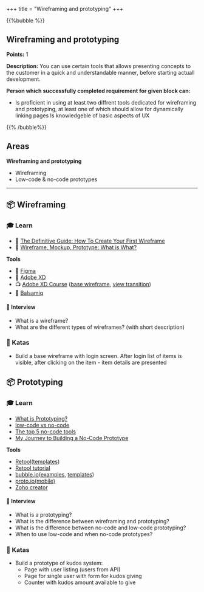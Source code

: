 +++
title = "Wireframing and prototyping"
+++

{{%bubble %}}

## Wireframing and prototyping

**Points:** 1

**Description:** You can use certain tools that allows presenting concepts to the customer in a quick and understandable manner, before starting actuall development.

**Person which successfully completed requirement for given block can:** 

- Is proficient in using at least two diffrent tools dedicated for wireframing and prototyping, at least one of which should allow for dynamically linking pages
Is knowledgeble of basic aspects of UX

{{% /bubble%}}

## Areas

**Wireframing and prototyping**

- Wireframing
- Low-code & no-code prototypes

---

## 📦 Wireframing

### 🎓 Learn

- 📗 [The Definitive Guide: How To Create Your First Wireframe](https://careerfoundry.com/en/blog/ux-design/how-to-create-your-first-wireframe/)
- 📗 [Wireframe, Mockup, Prototype: What is What?](https://uxplanet.org/wireframe-mockup-prototype-what-is-what-8cf2966e5a8b)
  
**Tools**  
- 📗 [Figma](https://www.figma.com/)
- 📗 [Adobe XD](https://www.adobe.com/pl/creativecloud/business/enterprise/how-to-wireframe-xd.html)
- 📺 [Adobe XD Course](https://www.youtube.com/watch?v=wNPoK1TT5cs&list=PLSOZBpgNzv42dFSo_JvBFNZPFn95UuafG) ([base wireframe](https://www.youtube.com/watch?v=wNPoK1TT5cs&list=PLSOZBpgNzv42dFSo_JvBFNZPFn95UuafG&index=15), [view transition](https://www.youtube.com/watch?v=E94Q4PNYkKo&list=PLSOZBpgNzv42dFSo_JvBFNZPFn95UuafG&index=24))
- 📙 [Balsamiq](https://balsamiq.com)

#### 🎤 Interview

- What is a wireframe?
- What are the different types of wireframes? (with short description)

### 📝 Katas

- Build a base wireframe with login screen. After login list of items is visible, after clicking on the item - item details are presented

## 📦 Prototyping

### 🎓 Learn
- [What is Prototyping?](https://www.interaction-design.org/literature/topics/prototyping)
- [low-code vs no-code](https://www.outsystems.com/blog/posts/low-code-vs-no-code/)
- [The top 5 no-code tools](https://blog.prototypr.io/the-top-5-no-code-tools-for-building-an-app-6b61c57a62a0)
- [My Journey to Building a No-Code Prototype](https://www.producthunt.com/stories/my-journey-to-building-a-no-code-prototype)

**Tools**
- [Retool](https://retool.com/)([templates](https://retool.com/templates/))
- [Retool tutorial](https://www.youtube.com/playlist?list=PLqWdQFDVLADmCPoQLWJ0G137Z2zExXOGu)
- [bubble.io](https://bubble.io/)([examples](https://bubble.io/showcase), [templates](https://bubble.io/templates))
- [proto.io(mobile)](https://proto.io/)
- [Zoho creator](https://www.zoho.com/creator/)

#### 🎤 Interview

- What is a prototyping?
- What is the difference between wireframing and prototyping?
- What is the difference between no-code and low-code prototyping?
- When to use low-code and when no-code prototypes?

### 📝 Katas

- Build a prototype of kudos system:
    - Page with user listing (users from API)
    - Page for single user with form for kudos giving
    - Counter with kudos amount available to give
